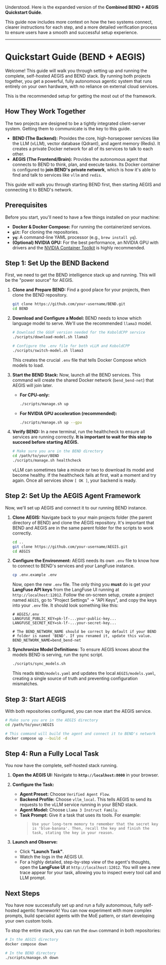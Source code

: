 Understood. Here is the expanded version of the **Combined BEND + AEGIS Quickstart Guide**.

This guide now includes more context on how the two systems connect, clearer instructions for each step, and a more detailed verification process to ensure users have a smooth and successful setup experience.

---

# Quickstart Guide (BEND + AEGIS)

Welcome! This guide will walk you through setting up and running the complete, self-hosted AEGIS and BEND stack. By running both projects together, you get a powerful, fully autonomous agentic system that runs entirely on your own hardware, with no reliance on external cloud services.

This is the recommended setup for getting the most out of the framework.

## How They Work Together

The two projects are designed to be a tightly integrated client-server system. Getting them to communicate is the key to this guide.

-   **BEND (The Backend):** Provides the core, high-horsepower services like the LLM (vLLM), vector database (Qdrant), and agent memory (Redis). It creates a private Docker network for all of its services to talk to each other.
-   **AEGIS (The Frontend/Brain):** Provides the autonomous agent that connects to BEND to think, plan, and execute tasks. Its Docker container is configured to **join BEND's private network**, which is how it's able to find and talk to services like `vllm` and `redis`.

This guide will walk you through starting BEND first, then starting AEGIS and connecting it to BEND's network.

## Prerequisites

Before you start, you'll need to have a few things installed on your machine:

-   **Docker & Docker Compose:** For running the containerized services.
-   **`git`:** For cloning the repositories.
-   **`yq`:** A command-line YAML processor (e.g., `brew install yq`).
-   **(Optional) NVIDIA GPU:** For the best performance, an NVIDIA GPU with drivers and the [NVIDIA Container Toolkit](https://docs.nvidia.com/datacenter/cloud-native/container-toolkit/latest/install-guide.html) is highly recommended.

## Step 1: Set Up the BEND Backend

First, we need to get the BEND intelligence stack up and running. This will be the "power source" for AEGIS.

1.  **Clone and Prepare BEND:**
    Find a good place for your projects, then clone the BEND repository.
    ```bash
    git clone https://github.com/your-username/BEND.git
    cd BEND
    ```

2.  **Download and Configure a Model:**
    BEND needs to know which language model to serve. We'll use the recommended `llama3` model.
    ```bash
    # Download the GGUF version needed for the KoboldCPP service
    ./scripts/download-model.sh llama3
    
    # Configure the .env file for both vLLM and KoboldCPP
    ./scripts/switch-model.sh llama3
    ```
    This creates the crucial `.env` file that tells Docker Compose which models to load.

3.  **Start the BEND Stack:**
    Now, launch all the BEND services. This command will create the shared Docker network (`bend_bend-net`) that AEGIS will join later.
    -   **For CPU-only:**
        ```bash
        ./scripts/manage.sh up
        ```
    -   **For NVIDIA GPU acceleration (recommended):**
        ```bash
        ./scripts/manage.sh up --gpu
        ```

4.  **Verify BEND:**
    In a new terminal, run the healthcheck to ensure all services are running correctly. **It is important to wait for this step to succeed before starting AEGIS.**
    ```bash
    # Make sure you are in the BEND directory
    cd /path/to/your/BEND
    ./scripts/manage.sh healthcheck
    ```
    vLLM can sometimes take a minute or two to download its model and become healthy. If the healthcheck fails at first, wait a moment and try again. Once all services show `[ OK ]`, your backend is ready.

## Step 2: Set Up the AEGIS Agent Framework

Now, we'll set up AEGIS and connect it to our running BEND instance.

1.  **Clone AEGIS:**
    Navigate back to your main projects folder (the parent directory of BEND) and clone the AEGIS repository. It's important that BEND and AEGIS are in the same parent folder for the scripts to work correctly.
    ```bash
    cd ..
    git clone https://github.com/your-username/AEGIS.git
    cd AEGIS
    ```

2.  **Configure the Environment:**
    AEGIS needs its own `.env` file to know how to connect to BEND's services and your LangFuse instance.
    ```bash
    cp .env.example .env
    ```
    Now, open the new `.env` file. The only thing you **must** do is get your **LangFuse API keys** from the LangFuse UI running at `http://localhost:12012`. Follow the on-screen setup, create a project named `AEGIS`, go to "Project Settings" -> "API Keys", and copy the keys into your `.env` file. It should look something like this:
    ```env
    # AEGIS/.env
    LANGFUSE_PUBLIC_KEY=pk-lf-...your-public-key...
    LANGFUSE_SECRET_KEY=sk-lf-...your-secret-key...
    
    # The BEND_NETWORK_NAME should be correct by default if your BEND
    # folder is named 'BEND'. If you renamed it, update this value.
    BEND_NETWORK_NAME=bend_bend-net
    ```

3.  **Synchronize Model Definitions:**
    To ensure AEGIS knows about the models BEND is serving, run the sync script.
    ```bash
    ./scripts/sync_models.sh
    ```
    This reads `BEND/models.yaml` and updates the local `AEGIS/models.yaml`, creating a single source of truth and preventing configuration mismatches.

## Step 3: Start AEGIS

With both repositories configured, you can now start the AEGIS service.

```bash
# Make sure you are in the AEGIS directory
cd /path/to/your/AEGIS

# This command will build the agent and connect it to BEND's network
docker compose up --build -d
```

## Step 4: Run a Fully Local Task

You now have the complete, self-hosted stack running.

1.  **Open the AEGIS UI:**
    Navigate to **`http://localhost:8000`** in your browser.

2.  **Configure the Task:**
    -   **Agent Preset:** Choose `Verified Agent Flow`.
    -   **Backend Profile:** Choose `vllm_local`. This tells AEGIS to send its requests to the vLLM service running in your BEND stack.
    -   **Agent Model:** Choose `Llama 3 Instruct Family`.
    -   **Task Prompt:** Give it a task that uses its tools. For example:
        > `Use your long-term memory to remember that the secret key is 'blue-banana'. Then, recall the key and finish the task, stating the key in your reason.`

3.  **Launch and Observe:**
    -   Click **"Launch Task"**.
    -   Watch the logs in the AEGIS UI.
    -   For a highly detailed, step-by-step view of the agent's thoughts, open the **LangFuse UI** at `http://localhost:12012`. You will see a new trace appear for your task, allowing you to inspect every tool call and LLM prompt.

## Next Steps

You have now successfully set up and run a fully autonomous, fully self-hosted agentic framework! You can now experiment with more complex prompts, build specialist agents with the MoE pattern, or start developing your own custom tools.

To stop the entire stack, you can run the `down` command in both repositories:
```bash
# In the AEGIS directory
docker compose down

# In the BEND directory
./scripts/manage.sh down
```